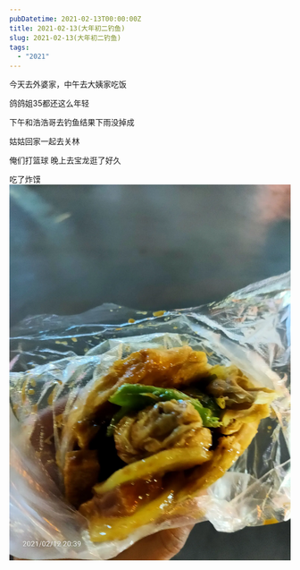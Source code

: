 ```yaml
---
pubDatetime: 2021-02-13T00:00:00Z
title: 2021-02-13(大年初二钓鱼)
slug: 2021-02-13(大年初二钓鱼)
tags:
  - "2021"
---
```


今天去外婆家，中午去大姨家吃饭

鸽鸽姐35都还这么年轻

下午和浩浩哥去钓鱼结果下雨没掉成

姑姑回家一起去关林

俺们打篮球
晚上去宝龙逛了好久

吃了炸馍
![](../../img/6904315-ce61dcf8394b7bfb.jpg)
